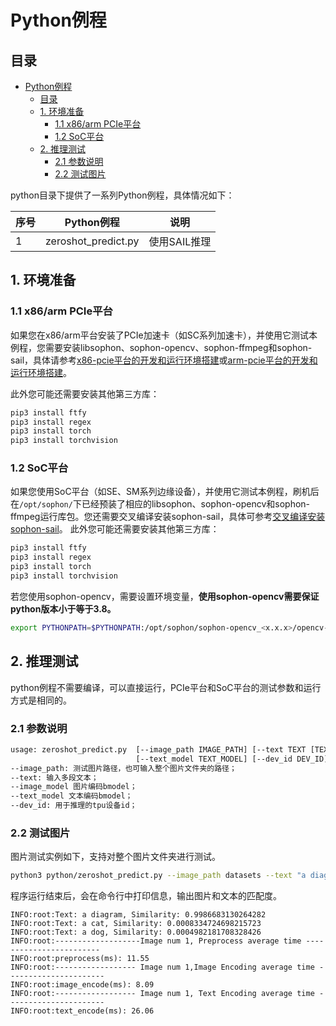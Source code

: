 # Python例程

## 目录

- [Python例程](#python例程)
  - [目录](#目录)
  - [1. 环境准备](#1-环境准备)
    - [1.1 x86/arm PCIe平台](#11-x86arm-pcie平台)
    - [1.2 SoC平台](#12-soc平台)
  - [2. 推理测试](#2-推理测试)
    - [2.1 参数说明](#21-参数说明)
    - [2.2 测试图片](#22-测试图片)


python目录下提供了一系列Python例程，具体情况如下：

| 序号 | Python例程          | 说明         |
| ---- | ------------------- | ------------ |
| 1    | zeroshot_predict.py | 使用SAIL推理 |


## 1. 环境准备
### 1.1 x86/arm PCIe平台

如果您在x86/arm平台安装了PCIe加速卡（如SC系列加速卡），并使用它测试本例程，您需要安装libsophon、sophon-opencv、sophon-ffmpeg和sophon-sail，具体请参考[x86-pcie平台的开发和运行环境搭建](../../../docs/Environment_Install_Guide.md#3-x86-pcie平台的开发和运行环境搭建)或[arm-pcie平台的开发和运行环境搭建](../../../docs/Environment_Install_Guide.md#5-arm-pcie平台的开发和运行环境搭建)。

此外您可能还需要安装其他第三方库：

```bash
pip3 install ftfy
pip3 install regex
pip3 install torch
pip3 install torchvision
```
### 1.2 SoC平台
如果您使用SoC平台（如SE、SM系列边缘设备），并使用它测试本例程，刷机后在`/opt/sophon/`下已经预装了相应的libsophon、sophon-opencv和sophon-ffmpeg运行库包。您还需要交叉编译安装sophon-sail，具体可参考[交叉编译安装sophon-sail](../../../docs/Environment_Install_Guide.md#42-交叉编译安装sophon-sail)。
此外您可能还需要安装其他第三方库：
```bash
pip3 install ftfy
pip3 install regex
pip3 install torch
pip3 install torchvision
```

若您使用sophon-opencv，需要设置环境变量，**使用sophon-opencv需要保证python版本小于等于3.8。**
```bash
export PYTHONPATH=$PYTHONPATH:/opt/sophon/sophon-opencv_<x.x.x>/opencv-python
```

## 2. 推理测试

python例程不需要编译，可以直接运行，PCIe平台和SoC平台的测试参数和运行方式是相同的。

### 2.1 参数说明

```bash
usage: zeroshot_predict.py  [--image_path IMAGE_PATH] [--text TEXT [TEXT ...]] [--image_model IMAGE_MODEL]         
                            [--text_model TEXT_MODEL] [--dev_id DEV_ID]
--image_path: 测试图片路径，也可输入整个图片文件夹的路径；
--text: 输入多段文本；
--image_model 图片编码bmodel；
--text_model 文本编码bmodel；
--dev_id: 用于推理的tpu设备id；
```

### 2.2 测试图片
图片测试实例如下，支持对整个图片文件夹进行测试。
```bash
python3 python/zeroshot_predict.py --image_path datasets --text "a diagram" "a dog" "a cat" --image_model models/BM1684X/clip_image_vitb32_bm1684x_f16_1b.bmodel --text_model models/BM1684X/clip_text_vitb32_bm1684x_f16_1b.bmodel --dev_id 0
```
程序运行结束后，会在命令行中打印信息，输出图片和文本的匹配度。

```
INFO:root:Text: a diagram, Similarity: 0.9986683130264282
INFO:root:Text: a cat, Similarity: 0.0008334724698215723
INFO:root:Text: a dog, Similarity: 0.0004982181708328426
INFO:root:-------------------Image num 1, Preprocess average time ------------------------
INFO:root:preprocess(ms): 11.55
INFO:root:------------------ Image num 1,Image Encoding average time ----------------------
INFO:root:image_encode(ms): 8.09
INFO:root:------------------ Image num 1, Text Encoding average time ----------------------
INFO:root:text_encode(ms): 26.06
```

